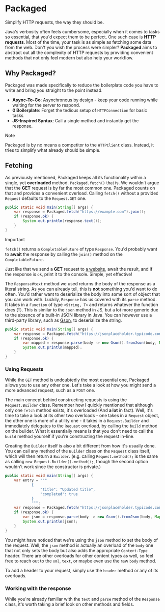 # Packaged
Simplify HTTP requests, the way they should be.

Java's verbosity often feels cumbersome, especially when it comes to tasks so essential, that you'd expect them to be perfect. One such case is **HTTP requests**. Most of the time, your task is as simple as fetching some data from the web. Don't you wish the process were simpler? **Packaged** aims to abstract out all the complexity of HTTP requests by providing convenient methods that not only feel modern but also help your workflow.

## Why Packaged?
Packaged was made specifically to reduce the boilerplate code you have to write and bring you straight to the point instead.
- **Async-To-Go**: Asynchronous by design - keep your code running while waiting for the server to respond.
- **0 Boilerplate**: Forget the tedious setup of `HTTPConnection` for basic tasks.
- **JS-Inspired Syntax**: Call a single method and instantly get the response.

> [!NOTE]
> Packaged is by no means a competitor to the `HTTPClient` class. Instead, it tries to simplify what already should be simple.

## Fetching

As previously mentioned, Packaged keeps all its functionality within a single, yet **overloaded** method. `Packaged.fetch()` that is. We wouldn't argue that the **GET** request is by far the most common one. Packaged counts on that and provides a convenient overload. Calling `fetch()` without a provided `Request` defaults to the `Request.GET` one.

```java
public static void main(String[] args) {
    var response = Packaged.fetch("https://example.com").join();
    if (response.ok) {
        System.out.println(response.text());
    }
}
``` 

> [!IMPORTANT]
> `fetch()` returns a `CompletableFuture` of type `Response`. You'd probably want to **await** the response by calling the `join()` method on the `CompletableFuture`.

Just like that we send a **GET** request to [a website](https://example.com), await the result, and if the response is `ok`, print it to the console. Simple, yet effective!

The `Response#text` method we used returns the body of the response as a literal string. As you can already tell, this is **not** something you'd want to do often. You'd rather want to deserialize the body into some sort of object that you can work with. Luckily, `Response` has us covered with its `parse` method. It takes in a `Function` of type `<String, T>` and returns whatever the function does (`T`). This is similar to the `json` method in JS, but a lot more generic due to the absence of a built-in JSON library in Java. You can however use a third-party library, such as [Gson](https://github.com/google/gson), to deserialize the string.

```java
public static void main(String[] args) {
    var response = Packaged.fetch("https://jsonplaceholder.typicode.com/todos/1").join();
    if (response.ok) {
        var mapped = response.parse(body -> new Gson().fromJson(body, Map.class));
        System.out.println(mapped);
    }
}
```

### Using Requests

While the `GET` method is undoubtedly the most essential one, Packaged allows you to use any other one. Let's take a look at how you might send a more advanced request, such as a `POST` one.

The main concept behind constructing requests is using the `Request.Builder` class. Remember how I quickly mentioned that although only one `fetch` method exists, it's overloaded (And **a lot** in fact). Well, it's time to take a look at its other two overloads - one takes in a `Request` object, the other one is more of a utility one - it takes in a `Request.Builder` and immediately delegates to the `Request` overload, by calling the `build` method on the builder. What it essentially means is that you don't need to call the `build` method yourself if you're constructing the request in-line.

Creating the `Builder` itself is also a bit different from how it's usually done. You can call any method of the `Builder` class on the `Request` class itself, which will then return a `Builder`. (e.g. calling `Request.method();` is the same as calling `new Request.Builder().method();`, though the second option wouldn't work since the constructor is private.)

```java
public static void main(String[] args) {
    var entry = """
            {
                "title": "Updated title",
                "completed": true
            }
            """;
    var response = Packaged.fetch("https://jsonplaceholder.typicode.com/posts/", Request.method("POST").json(entry)).join();
    if (response.ok) {
        var json = response.parse(body -> new Gson().fromJson(body, Map.class));
        System.out.println(json);
    }
}
```

You might have noticed that we're using the `json` method to set the body of the request. Well, the `json` method is actually an overload of the `body` one that not only sets the body but also adds the appropriate `Content-Type` header. There are other overloads for other content types as well, so feel free to reach out to the `xml`, `text`, or maybe even use the raw `body` method.

To add a header to your request, simply use the `header` method or any of its overloads.

### Working with the response

While you're already familiar with the `text` and `parse` method of the `Response` class, it's worth taking a brief look on other methods and fields.
